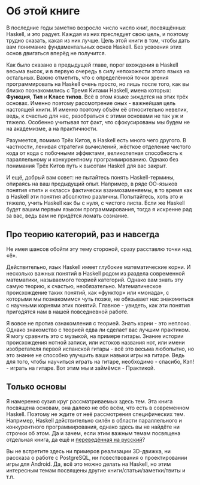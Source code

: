 # Об этой книге

В последние годы заметно возросло число число книг, посвящённых Haskell, и это радует. Каждая из них преследует свою цель, и поэтому трудно сказать, какая из них лучше. Цель этой книги в том, чтобы дать вам понимание фундаментальных основ Haskell. Без усвоения этих основ двигаться вперёд не получится.

Как было сказано в предыдущей главе, порог вхождения в Haskell весьма высок, и в первую очередь в силу непохожести этого языка на остальных. Важно отметить, что с определённой точки зрения программировать на Haskell очень просто, но лишь после того, как вы близко познакомились с Тремя Китами Haskell, имена которых: **Функция**, **Тип** и **Класс типов**. Всё в этом языке зиждется на этих трёх основах. Именно поэтому рассмотрение оных - важнейшая цель настоящей книги. И именно поэтому объём её относительно невелик, ведь, к счастью для нас, разобраться с этими основами не так уж и тяжело. Особенно учитывая тот факт, что сфокусированы мы будем не на академизме, а на практичности.

Разумеется, помимо Трёх Китов, в Haskell есть много чего другого. В частности, ленивая стратегия вычислений, жёсткое отделение чистого кода от кода с побочными эффектами, великолепная способность к параллельному и конкурентному программированию. Однако без понимания Трёх Китов путь к высотам Haskell для вас закрыт.

И ещё, добрый вам совет: не пытайтесь понять Haskell-термины, опираясь на ваш предыдущий опыт. Например, в ряде ОО-языков понятия &laquo;тип&raquo; и &laquo;класс&raquo; фактически взаимозаменяемы, в то время как в Haskell эти понятия абсолютно различны. Попытайтесь, хоть это и тяжело, учить Haskell как бы с нуля, с чистого листа. Если же Haskell будет вашим первым языком программирования, тогда я искренне рад за вас, ведь вам не придётся ломать сознание.

## Про теорию категорий, раз и навсегда

Не имея шансов обойти эту тему стороной, сразу расставлю точки над &laquo;ё&raquo;.

Действительно, язык Haskell имеет глубокие математические корни. И несколько важных понятий в Haskell родом из раздела современной математики, называемого теорией категорий. Однако вам знать эту самую теорию, к счастью, необязательно. Математическое происхождение таких понятий, как &laquo;функтор&raquo; или &laquo;монада&raquo;, с которыми мы познакомимся чуть позже, не обязывает нас знакомиться с научными корнями этих понятий. Главное - увидеть, как эти понятия пригодятся нам в нашей повседневной работе.

Я вовсе не против ознакомления с теорией. Знать корни - это неплохо. Однако знакомство с теорией едва ли сделает вас лучшим практиком. Я могу сравнить это с музыкой, на примере гитары. Знание истории происхождения нотной записи, или истоков названия нот, или имени изобретателя первой испанской гитары - всё это весьма любопытно, но это знание не способно улучшить ваши навыки игры на гитаре. Ведь для того, чтобы научиться играть на гитаре, необходимо - спасибо, Кэп! - играть на гитаре. Вот этим мы и займёмся - Практикой.

## Только основы

Я намеренно сузил круг рассматриваемых здесь тем. Эта книга посвящена основам, она далеко не обо всём, что есть в современном Haskell. Поэтому не ждите от неё рассмотрения специфических тем. Например, Haskell действительно силён в области параллельного и конкурентного программирования, однако здесь вы не найдёте ни строчки об этом. Да и зачем, если этим важным темам посвящена отдельная книга, да ещё и [переведённая на русский](http://www.ozon.ru/context/detail/id/27292818/)?

Вы не встретите здесь ни примеров реализации 3D-движка, ни рассказа о работе с PostgreSQL, ни повествования о проектировании игры для Android. Да, всё это можно делать на Haskell, но этим интересным темам посвящены другие книги/статьи/заметки/твиты и т.п.

